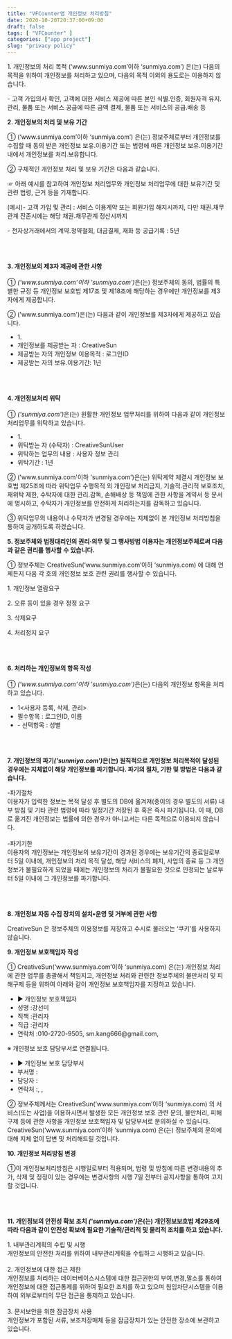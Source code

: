 ```yaml
---
title: "VFCounter앱 개인정보 처리방침"
date: 2020-10-20T20:37:00+09:00
draft: false
tags: [ "VFCounter" ]
categories: ["app project"]
slug: "privacy policy"
---
```


<!DOCTYPE html PUBLIC "-//W3C//DTD XHTML 1.0 Transitional//EN" "http://www.w3.org/TR/xhtml1/DTD/xhtml1-transitional.dtd">
<html xmlns="http://www.w3.org/1999/xhtml" xml:lang="ko" lang="ko">
<head>
<meta http-equiv="Content-Type" content="text/html; charset=UTF-8">


<title>개인정보처리방침</title>
</head>
<body>
	<p><p class='sub_p mgt10'><span class='colorLightBlue'>1. 개인정보의 처리 목적</span> <CreativeSun>(‘www.sunmiya.com’이하 ‘sunmiya.com’) 은(는) 다음의 목적을 위하여 개인정보를 처리하고 있으며, 다음의 목적 이외의 용도로는 이용하지 않습니다.</p><p class='sub_p'> - 고객 가입의사 확인, 고객에 대한 서비스 제공에 따른 본인 식별.인증, 회원자격 유지.관리, 물품 또는 서비스 공급에 따른 금액 결제, 물품 또는 서비스의 공급.배송 등</p><p class='sub_p mgt30'><strong>2. 개인정보의 처리 및 보유 기간</strong></p><p class='sub_p mgt10'>① <CreativeSun>(‘www.sunmiya.com’이하 ‘sunmiya.com’) 은(는) 정보주체로부터 개인정보를 수집할 때 동의 받은 개인정보 보유․이용기간 또는 법령에 따른 개인정보 보유․이용기간 내에서 개인정보를 처리․보유합니다.</p><p class='sub_p mgt10'>② 구체적인 개인정보 처리 및 보유 기간은 다음과 같습니다.</p><p class='sub_p'>☞ 아래 예시를 참고하여 개인정보 처리업무와  개인정보 처리업무에 대한 보유기간 및 관련 법령, 근거 등을 기재합니다.</p><p class='sub_p'>(예시)- 고객 가입 및 관리 : 서비스 이용계약 또는 회원가입 해지시까지, 다만 채권․채무관계 잔존시에는 해당 채권․채무관계 정산시까지</p><p class='sub_p'>- 전자상거래에서의 계약․청약철회, 대금결제, 재화 등 공급기록 : 5년 </p></br></br><p class='lh6 bs4'><strong>3. 개인정보의 제3자 제공에 관한 사항</strong></br></br> ① <em class="emphasis"><CreativeSun>('www.sunmiya.com'이하 'sunmiya.com')</em>은(는) 정보주체의 동의, 법률의 특별한 규정 등 개인정보 보호법 제17조 및 제18조에 해당하는 경우에만 개인정보를 제3자에게 제공합니다.</p><p class="sub_p mgt10">②  <span class="colorLightBlue"><CreativeSun>('www.sunmiya.com')</span>은(는) 다음과 같이 개인정보를 제3자에게 제공하고 있습니다.</p><ul class="list_indent2 mgt10"><li class="tt">1. <CreativeSun></li><li>개인정보를 제공받는 자 : CreativeSun</li><li>제공받는 자의 개인정보 이용목적 : 로그인ID</li><li>제공받는 자의 보유.이용기간: 1년</li></ul></br></br><p class='lh6 bs4'><strong>4. 개인정보처리 위탁</strong></br></br> ① <em class="emphasis"><CreativeSun>('sunmiya.com')</em>은(는) 원활한 개인정보 업무처리를 위하여 다음과 같이 개인정보 처리업무를 위탁하고 있습니다.</p><ul class='list_indent2 mgt10'><li class='tt'>1. <CreativeSunUser></li><li>위탁받는 자 (수탁자) : CreativeSunUser</li><li>위탁하는 업무의 내용 : 사용자 정보 관리</li><li>위탁기간 : 1년</li></ul><p class='sub_p mgt10'>②  <span class='colorLightBlue'><CreativeSun>('www.sunmiya.com'이하 'sunmiya.com')</span>은(는) 위탁계약 체결시 개인정보 보호법 제25조에 따라 위탁업무 수행목적 외 개인정보 처리금지, 기술적․관리적 보호조치, 재위탁 제한, 수탁자에 대한 관리․감독, 손해배상 등 책임에 관한 사항을 계약서 등 문서에 명시하고, 수탁자가 개인정보를 안전하게 처리하는지를 감독하고 있습니다.</p><p class='sub_p mgt10'>③ 위탁업무의 내용이나 수탁자가 변경될 경우에는 지체없이 본 개인정보 처리방침을 통하여 공개하도록 하겠습니다.</p>

<p class="lh6 bs4"><strong>5. 정보주체와 법정대리인의 권리·의무 및 그 행사방법 이용자는 개인정보주체로써 다음과 같은 권리를 행사할 수 있습니다.</strong></p><p class="ls2">① 정보주체는 CreativeSun(‘www.sunmiya.com’이하 ‘sunmiya.com) 에 대해 언제든지 다음 각 호의 개인정보 보호 관련 권리를 행사할 수 있습니다.</p><p class='sub_p'>1. 개인정보 열람요구</p><p class='sub_p'> 2. 오류 등이 있을 경우 정정 요구</p><p class='sub_p'> 3. 삭제요구</p><p class='sub_p'> 4. 처리정지 요구</p></br></br><p class='lh6 bs4'><strong>6. 처리하는 개인정보의 항목 작성 </strong></br></br> ① <em class="emphasis"><CreativeSun>('www.sunmiya.com'이하  'sunmiya.com')</em>은(는) 다음의 개인정보 항목을 처리하고 있습니다.</p><ul class='list_indent2 mgt10'><li class='tt'>1<사용자 등록, 삭제, 관리></li><li>필수항목 : 로그인ID, 이름</li><li>- 선택항목 : 성별</li></ul></br></br><p class='lh6 bs4'><strong>7. 개인정보의 파기<em class="emphasis"><CreativeSun>('sunmiya.com')</em>은(는) 원칙적으로 개인정보 처리목적이 달성된 경우에는 지체없이 해당 개인정보를 파기합니다. 파기의 절차, 기한 및 방법은 다음과 같습니다.</strong></p><p class='ls2'>-파기절차</br>이용자가 입력한 정보는 목적 달성 후 별도의 DB에 옮겨져(종이의 경우 별도의 서류) 내부 방침 및 기타 관련 법령에 따라 일정기간 저장된 후 혹은 즉시 파기됩니다. 이 때, DB로 옮겨진 개인정보는 법률에 의한 경우가 아니고서는 다른 목적으로 이용되지 않습니다.</br></br>-파기기한</br>이용자의 개인정보는 개인정보의 보유기간이 경과된 경우에는 보유기간의 종료일로부터 5일 이내에, 개인정보의 처리 목적 달성, 해당 서비스의 폐지, 사업의 종료 등 그 개인정보가 불필요하게 되었을 때에는 개인정보의 처리가 불필요한 것으로 인정되는 날로부터 5일 이내에 그 개인정보를 파기합니다.</p><p class='sub_p mgt10'></p></br></br><p class="lh6 bs4"><strong>8. 개인정보 자동 수집 장치의 설치•운영 및 거부에 관한 사항</strong></p><p class="ls2">CreativeSun 은 정보주체의 이용정보를 저장하고 수시로 불러오는 ‘쿠키’를 사용하지 않습니다.<p class='sub_p mgt30'><strong>9. 개인정보 보호책임자 작성 </strong></p><p class='sub_p mgt10'> ①  <span class='colorLightBlue'>CreativeSun(‘www.sunmiya.com’이하 ‘sunmiya.com)</span> 은(는) 개인정보 처리에 관한 업무를 총괄해서 책임지고, 개인정보 처리와 관련한 정보주체의 불만처리 및 피해구제 등을 위하여 아래와 같이 개인정보 보호책임자를 지정하고 있습니다.</p><ul class='list_indent2 mgt10'><li class='tt'>▶ 개인정보 보호책임자 </li><li>성명 :강선미</li><li>직책 :관리자</li><li>직급 :관리자</li><li>연락처 :010-2720-9505, sm.kang666@gmail.com, </li></ul><p class='sub_p'>※ 개인정보 보호 담당부서로 연결됩니다.<p/> <ul class='list_indent2 mgt10'><li class='tt'>▶ 개인정보 보호 담당부서</li><li>부서명 :</li><li>담당자 :</li><li>연락처 :, , </li></ul><p class='sub_p'>② 정보주체께서는 CreativeSun(‘www.sunmiya.com’이하 ‘sunmiya.com) 의 서비스(또는 사업)을 이용하시면서 발생한 모든 개인정보 보호 관련 문의, 불만처리, 피해구제 등에 관한 사항을 개인정보 보호책임자 및 담당부서로 문의하실 수 있습니다. CreativeSun(‘www.sunmiya.com’이하 ‘sunmiya.com) 은(는) 정보주체의 문의에 대해 지체 없이 답변 및 처리해드릴 것입니다.</p><p class='sub_p mgt30'><strong>10. 개인정보 처리방침 변경 </strong></p><p class='sub_p mgt10'>①이 개인정보처리방침은 시행일로부터 적용되며, 법령 및 방침에 따른 변경내용의 추가, 삭제 및 정정이 있는 경우에는 변경사항의 시행 7일 전부터 공지사항을 통하여 고지할 것입니다.</p></br></br><p class='lh6 bs4'><strong>11. 개인정보의 안전성 확보 조치 <em class="emphasis"><CreativeSun>('sunmiya.com')</em>은(는) 개인정보보호법 제29조에 따라 다음과 같이 안전성 확보에 필요한 기술적/관리적 및 물리적 조치를 하고 있습니다.</strong></p><p class='sub_p mgt10'>1. 내부관리계획의 수립 및 시행</br> 개인정보의 안전한 처리를 위하여 내부관리계획을 수립하고 시행하고 있습니다.</br></br>2. 개인정보에 대한 접근 제한</br> 개인정보를 처리하는 데이터베이스시스템에 대한 접근권한의 부여,변경,말소를 통하여 개인정보에 대한 접근통제를 위하여 필요한 조치를 하고 있으며 침입차단시스템을 이용하여 외부로부터의 무단 접근을 통제하고 있습니다.</br></br>3. 문서보안을 위한 잠금장치 사용</br> 개인정보가 포함된 서류, 보조저장매체 등을 잠금장치가 있는 안전한 장소에 보관하고 있습니다.</br></br></p></p>
</body>
</html>
